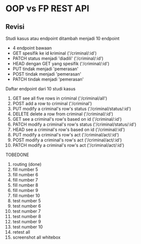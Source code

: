 # OOP vs FP REST API

## Revisi
Studi kasus atau endpoint ditambah menjadi 10 endpoint
  - 4 endpoint bawaan
  - GET spesifik ke id kriminal ('/criminal/:id')
  - PATCH status menjadi 'diadili' ('/criminal/:id')
  - HEAD dengan GET yang spesifik ('/criminal/:id')
  - PUT tindak menjadi 'pemerasan'
  - POST tindak menjadi 'pemerasan'
  - PATCH tindak menjadi 'pemerasan'

Daftar endpoint dari 10 studi kasus
1. GET see all five rows in criminal ('/criminal/all')
2. POST add a row to criminal ('/criminal')
3. PUT modify a criminal's row's status ('/criminal/status/:id')
4. DELETE delete a row from criminal ('/criminal/:id')
5. GET see a criminal's row's based on id ('/criminal/:id')
6. PATCH modify a criminal's row's status ('/criminal/status/:id')
7. HEAD see a criminal's row's based on id ('/criminal/:id')
8. PUT modify a criminal's row's act ('/criminal/act/:id')
9. POST modify a criminal's row's act ('/criminal/act/:id')
10. PATCH modify a criminal's row's act ('/criminal/act/:id')

TOBEDONE
1. routing (done)
2. fill number 5
3. fill number 6
4. fill number 7
5. fill number 8
6. fill number 9
7. fill number 10
8. test number 5
9. test number 6
10. test number 7
11. test number 8
12. test number 9
13. test number 10
14. retest all
15. screenshot all whitebox
